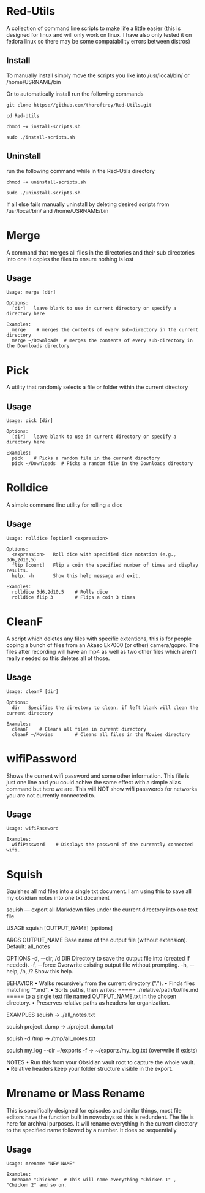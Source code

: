 # Red-Utils
A collection of command line scripts to make life a little easier (this is designed for linux and will only work on linux. I have also only tested it on fedora linux so there may be some compatability errors between distros)

Install
----------------
To manually install simply move the scripts you like into /usr/local/bin/ or /home/USRNAME/bin 

Or to automatically install run the following commands
```
git clone https://github.com/thoroftroy/Red-Utils.git
```
```
cd Red-Utils
```
```
chmod +x install-scripts.sh
```
```
sudo ./install-scripts.sh
```

Uninstall
----------------
run the following command while in the Red-Utils directory
```
chmod +x uninstall-scripts.sh
```
```
sudo ./uninstall-scripts.sh
```
If all else fails manually uninstall by deleting desired scripts from /usr/local/bin/ and /home/USRNAME/bin

# Merge
A command that merges all files in the directories and their sub directories into one
It copies the files to ensure nothing is lost

Usage
-----------------
```
Usage: merge [dir]

Options:
  [dir]   leave blank to use in current directory or specify a directory here

Examples:
  merge    # merges the contents of every sub-directory in the current directory
  merge ~/Downloads  # merges the contents of every sub-directory in the Downloads directory
```

# Pick
A utility that randomly selects a file or folder within the current directory

Usage
-----------------
```
Usage: pick [dir]

Options:
  [dir]   leave blank to use in current directory or specify a directory here

Examples:
  pick    # Picks a random file in the current directory
  pick ~/Downloads  # Picks a random file in the Downloads directory
```

# Rolldice
A simple command line utility for rolling a dice

Usage
-----------------
```
Usage: rolldice [option] <expression>

Options:
  <expression>   Roll dice with specified dice notation (e.g., 3d6,2d10,5)
  flip [count]   Flip a coin the specified number of times and display results.
  help, -h       Show this help message and exit.

Examples:
  rolldice 3d6,2d10,5    # Rolls dice
  rolldice flip 3        # Flips a coin 3 times
```

# CleanF
A script which deletes any files with specific extentions, this is for people coping a bunch of files from an Akaso Ek7000 (or other) camera/gopro. The files after recording will have an mp4 as well as two other files which aren't really needed so this deletes all of those. 

Usage
-----------------
```
Usage: cleanF [dir]

Options:
  dir   Specifies the directory to clean, if left blank will clean the current directory

Examples:
  cleanF    # Cleans all files in current directory
  cleanF ~/Movies        # Cleans all files in the Movies directory
```

# wifiPassword
Shows the current wifi password and some other information. This file is just one line and you could achive the same effect with a simple alias command but here we are. This will NOT show wifi passwords for networks you are not currently connected to. 

Usage
-----------------
```
Usage: wifiPassword

Examples:
  wifiPassword    # Displays the password of the currently connected wifi. 
```
# Squish
Squishes all md files into a single txt document. I am using this to save all my obsidian notes into one txt document

squish — export all Markdown files under the current directory into one text file.

USAGE
  squish [OUTPUT_NAME] [options]

ARGS
  OUTPUT_NAME         Base name of the output file (without extension).
                      Default: all_notes

OPTIONS
  -d, --dir, /d DIR   Directory to save the output file into (created if needed).
  -f, --force         Overwrite existing output file without prompting.
  -h, --help, /h, /?  Show this help.

BEHAVIOR
  • Walks recursively from the current directory (".").
  • Finds files matching "*.md".
  • Sorts paths, then writes:
        ===== ./relative/path/to/file.md =====
        <file contents>
    to a single text file named OUTPUT_NAME.txt in the chosen directory.
  • Preserves relative paths as headers for organization.

EXAMPLES
  squish
      -> ./all_notes.txt

  squish project_dump
      -> ./project_dump.txt

  squish -d /tmp
      -> /tmp/all_notes.txt

  squish my_log --dir ~/exports -f
      -> ~/exports/my_log.txt (overwrite if exists)

NOTES
  • Run this from your Obsidian vault root to capture the whole vault.
  • Relative headers keep your folder structure visible in the export.

# Mrename or Mass Rename
This is specifically designed for episodes and similar things, most file editors have the function built in nowadays so this is redundent. The file is here for archival purposes.
It will rename everything in the current directory to the specified name followed by a number. It does so sequentially. 

Usage
-----------------
```
Usage: mrename "NEW NAME"

Examples:
  mrename "Chicken"  # This will name everything "Chicken 1" , "Chicken 2" and so on. 
```
